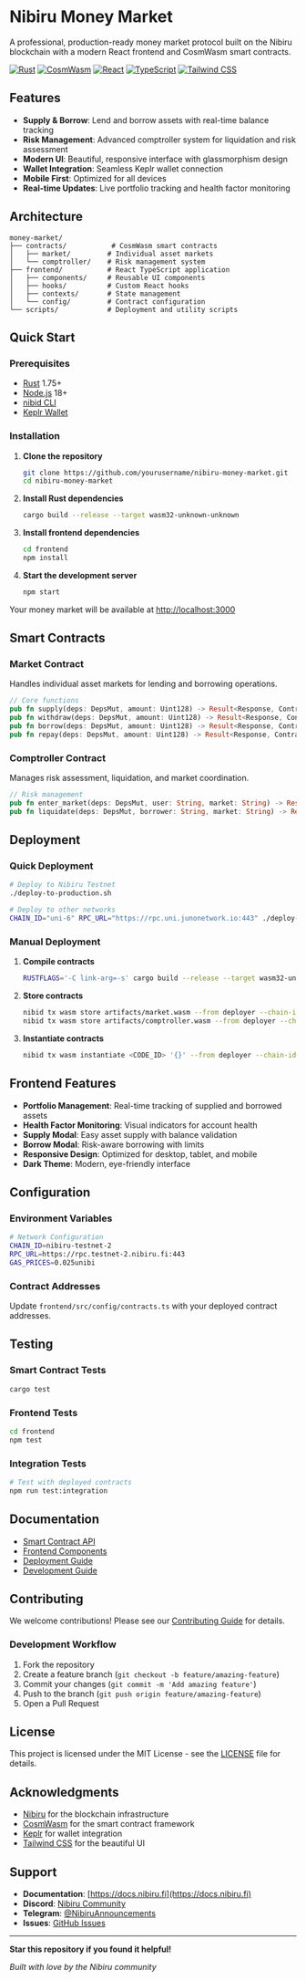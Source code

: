 # Nibiru Money Market

A professional, production-ready money market protocol built on the Nibiru blockchain with a modern React frontend and CosmWasm smart contracts.

[![Rust](https://img.shields.io/badge/Rust-1.75+-orange.svg)](https://rust-lang.org)
[![CosmWasm](https://img.shields.io/badge/CosmWasm-1.0.0-blue.svg)](https://cosmwasm.com)
[![React](https://img.shields.io/badge/React-18.2.0-blue.svg)](https://reactjs.org)
[![TypeScript](https://img.shields.io/badge/TypeScript-5.0+-blue.svg)](https://typescriptlang.org)
[![Tailwind CSS](https://img.shields.io/badge/Tailwind-3.3+-38B2AC.svg)](https://tailwindcss.com)

## Features

- **Supply & Borrow**: Lend and borrow assets with real-time balance tracking
- **Risk Management**: Advanced comptroller system for liquidation and risk assessment
- **Modern UI**: Beautiful, responsive interface with glassmorphism design
- **Wallet Integration**: Seamless Keplr wallet connection
- **Mobile First**: Optimized for all devices
- **Real-time Updates**: Live portfolio tracking and health factor monitoring

## Architecture

```
money-market/
├── contracts/           # CosmWasm smart contracts
│   ├── market/         # Individual asset markets
│   └── comptroller/    # Risk management system
├── frontend/           # React TypeScript application
│   ├── components/     # Reusable UI components
│   ├── hooks/          # Custom React hooks
│   ├── contexts/       # State management
│   └── config/         # Contract configuration
└── scripts/            # Deployment and utility scripts
```

## Quick Start

### Prerequisites

- [Rust](https://rustup.rs/) 1.75+
- [Node.js](https://nodejs.org/) 18+
- [nibid CLI](https://docs.nibiru.fi/dev/cli/)
- [Keplr Wallet](https://www.keplr.app/)

### Installation

1. **Clone the repository**
   ```bash
   git clone https://github.com/yourusername/nibiru-money-market.git
   cd nibiru-money-market
   ```

2. **Install Rust dependencies**
   ```bash
   cargo build --release --target wasm32-unknown-unknown
   ```

3. **Install frontend dependencies**
   ```bash
   cd frontend
   npm install
   ```

4. **Start the development server**
   ```bash
   npm start
   ```

Your money market will be available at [http://localhost:3000](http://localhost:3000)

## Smart Contracts

### Market Contract
Handles individual asset markets for lending and borrowing operations.

```rust
// Core functions
pub fn supply(deps: DepsMut, amount: Uint128) -> Result<Response, ContractError>
pub fn withdraw(deps: DepsMut, amount: Uint128) -> Result<Response, ContractError>
pub fn borrow(deps: DepsMut, amount: Uint128) -> Result<Response, ContractError>
pub fn repay(deps: DepsMut, amount: Uint128) -> Result<Response, ContractError>
```

### Comptroller Contract
Manages risk assessment, liquidation, and market coordination.

```rust
// Risk management
pub fn enter_market(deps: DepsMut, user: String, market: String) -> Result<Response, ContractError>
pub fn liquidate(deps: DepsMut, borrower: String, market: String) -> Result<Response, ContractError>
```

## Deployment

### Quick Deployment
```bash
# Deploy to Nibiru Testnet
./deploy-to-production.sh

# Deploy to other networks
CHAIN_ID="uni-6" RPC_URL="https://rpc.uni.junonetwork.io:443" ./deploy-to-production.sh
```

### Manual Deployment
1. **Compile contracts**
   ```bash
   RUSTFLAGS='-C link-arg=-s' cargo build --release --target wasm32-unknown-unknown
   ```

2. **Store contracts**
   ```bash
   nibid tx wasm store artifacts/market.wasm --from deployer --chain-id nibiru-testnet-2
   nibid tx wasm store artifacts/comptroller.wasm --from deployer --chain-id nibiru-testnet-2
   ```

3. **Instantiate contracts**
   ```bash
   nibid tx wasm instantiate <CODE_ID> '{}' --from deployer --chain-id nibiru-testnet-2
   ```

## Frontend Features

- **Portfolio Management**: Real-time tracking of supplied and borrowed assets
- **Health Factor Monitoring**: Visual indicators for account health
- **Supply Modal**: Easy asset supply with balance validation
- **Borrow Modal**: Risk-aware borrowing with limits
- **Responsive Design**: Optimized for desktop, tablet, and mobile
- **Dark Theme**: Modern, eye-friendly interface

## Configuration

### Environment Variables
```bash
# Network Configuration
CHAIN_ID=nibiru-testnet-2
RPC_URL=https://rpc.testnet-2.nibiru.fi:443
GAS_PRICES=0.025unibi
```

### Contract Addresses
Update `frontend/src/config/contracts.ts` with your deployed contract addresses.

## Testing

### Smart Contract Tests
```bash
cargo test
```

### Frontend Tests
```bash
cd frontend
npm test
```

### Integration Tests
```bash
# Test with deployed contracts
npm run test:integration
```

## Documentation

- [Smart Contract API](./contracts/README.md)
- [Frontend Components](./frontend/README.md)
- [Deployment Guide](./DEPLOYMENT_CONTRACTS.md)
- [Development Guide](./DEVELOPING.md)

## Contributing

We welcome contributions! Please see our [Contributing Guide](./CONTRIBUTING.md) for details.

### Development Workflow
1. Fork the repository
2. Create a feature branch (`git checkout -b feature/amazing-feature`)
3. Commit your changes (`git commit -m 'Add amazing feature'`)
4. Push to the branch (`git push origin feature/amazing-feature`)
5. Open a Pull Request

## License

This project is licensed under the MIT License - see the [LICENSE](./LICENSE) file for details.

## Acknowledgments

- [Nibiru](https://nibiru.fi/) for the blockchain infrastructure
- [CosmWasm](https://cosmwasm.com/) for the smart contract framework
- [Keplr](https://www.keplr.app/) for wallet integration
- [Tailwind CSS](https://tailwindcss.com/) for the beautiful UI

## Support

- **Documentation**: [https://docs.nibiru.fi](https://docs.nibiru.fi)
- **Discord**: [Nibiru Community](https://discord.gg/nibiru)
- **Telegram**: [@NibiruAnnouncements](https://t.me/NibiruAnnouncements)
- **Issues**: [GitHub Issues](https://github.com/yourusername/nibiru-money-market/issues)

---

**Star this repository if you found it helpful!**

*Built with love by the Nibiru community*
